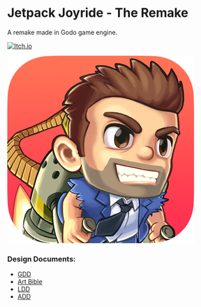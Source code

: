 # Jetpack Joyride - The Remake

A remake made in Godo game engine.

[![Itch.io](https://img.shields.io/badge/Itch-%23FF0B34.svg?style=for-the-badge&logo=Itch.io&logoColor=white)](https://brallex.itch.io/breakout)

![icon](./assets/icon.png)

### Design Documents:

- [GDD](./gdd/game-design-document/gdd.md)
- [Art Bible](./gdd//art-bible/art-bible.md)
- [LDD](./gdd/level-design-document/ldd.md)
- [ADD](./gdd/audio-design-document/add.md)
